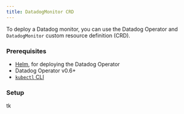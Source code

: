 ```yaml
---
title: DatadogMonitor CRD
---
```


To deploy a Datadog monitor, you can use the Datadog Operator and `DatadogMonitor` custom resource definition (CRD).

### Prerequisites
- [Helm][1], for deploying the Datadog Operator
- Datadog Operator v0.6+
- [`kubectl` CLI][2]

### Setup

tk

[1]: https://helm.sh/
[2]: https://kubernetes.io/docs/tasks/tools/install-kubectl/